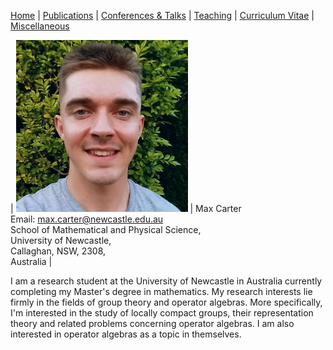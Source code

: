 [Home](https://max-carter-math.github.io/home/) | [Publications](./publications.html) | [Conferences & Talks](./conf_talks.html) | [Teaching](./teaching.html) | [Curriculum Vitae](./CV.pdf) | [Miscellaneous](./other.html)

| <img src="./Headshot.jpeg" width="275"> | Max Carter <br/> Email: max.carter@newcastle.edu.au <br/> School of Mathematical and Physical Science, <br/> University of Newcastle, <br/> Callaghan, NSW, 2308, <br/> Australia |
                           
I am a research student at the University of Newcastle in Australia currently completing my Master's degree in mathematics. My research interests lie firmly in the fields of group theory and operator algebras. More specifically, I'm interested in the study of locally compact groups, their representation theory and related problems concerning operator algebras. I am also interested in operator algebras as a topic in themselves.



